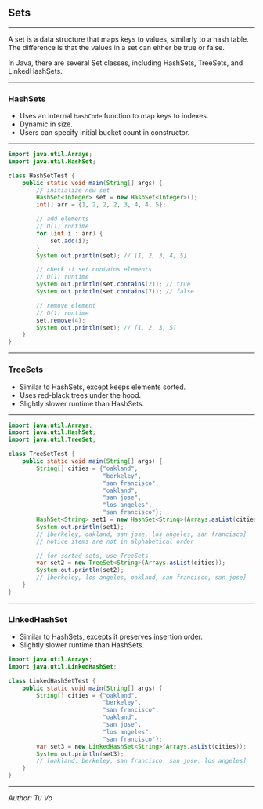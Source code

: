 ## Sets

---

A set is a data structure that maps keys to values, similarly to a hash table. The difference is that the values in a set can either be true or false.

In Java, there are several Set classes, including HashSets, TreeSets, and LinkedHashSets.

---

### HashSets

- Uses an internal `hashCode` function to map keys to indexes.
- Dynamic in size.
- Users can specify initial bucket count in constructor.

---

```java
import java.util.Arrays;
import java.util.HashSet;

class HashSetTest {
    public static void main(String[] args) {
        // initialize new set
        HashSet<Integer> set = new HashSet<Integer>();
        int[] arr = {1, 2, 2, 2, 3, 4, 4, 5};

        // add elements
        // O(1) runtime
        for (int i : arr) {
            set.add(i);
        }
        System.out.println(set); // [1, 2, 3, 4, 5]

        // check if set contains elements
        // O(1) runtime
        System.out.println(set.contains(2)); // true
        System.out.println(set.contains(7)); // false

        // remove element
        // O(1) runtime
        set.remove(4);
        System.out.println(set); // [1, 2, 3, 5]
    }
}
```

---

### TreeSets

- Similar to HashSets, except keeps elements sorted.
- Uses red-black trees under the hood.
- Slightly slower runtime than HashSets.

---

```java
import java.util.Arrays;
import java.util.HashSet;
import java.util.TreeSet;

class TreeSetTest {
    public static void main(String[] args) {
        String[] cities = {"oakland",
                           "berkeley",
                           "san francisco",
                           "oakland",
                           "san jose",
                           "los angeles",
                           "san francisco"};
        HashSet<String> set1 = new HashSet<String>(Arrays.asList(cities));
        System.out.println(set1);
        // [berkeley, oakland, san jose, los angeles, san francisco]
        // notice items are not in alphabetical order

        // for sorted sets, use TreeSets
        var set2 = new TreeSet<String>(Arrays.asList(cities));
        System.out.println(set2);
        // [berkeley, los angeles, oakland, san francisco, san jose]
    }
}
```

---

### LinkedHashSet

- Similar to HashSets, excepts it preserves insertion order.
- Slightly slower runtime than HashSets.

```java
import java.util.Arrays;
import java.util.LinkedHashSet;

class LinkedHashSetTest {
    public static void main(String[] args) {
        String[] cities = {"oakland",
                           "berkeley",
                           "san francisco",
                           "oakland",
                           "san jose",
                           "los angeles",
                           "san francisco"};
        var set3 = new LinkedHashSet<String>(Arrays.asList(cities));
        System.out.println(set3);
        // [oakland, berkeley, san francisco, san jose, los angeles]
    }
}
```

---

_Author: Tu Vo_
